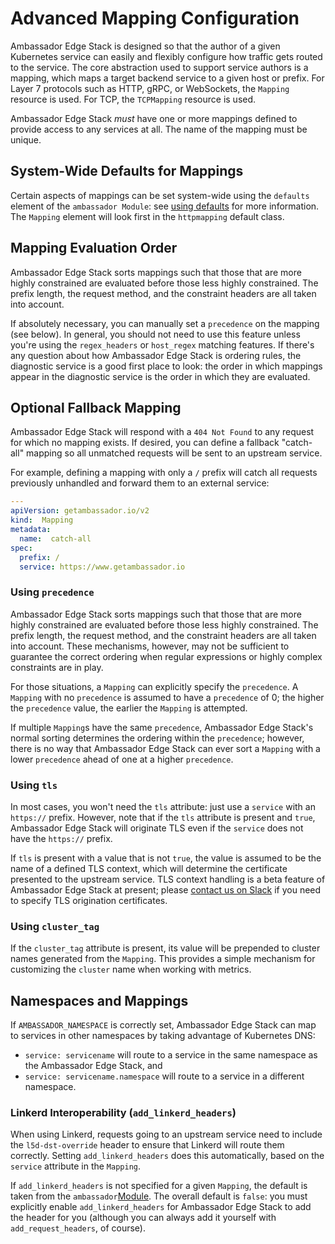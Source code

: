 # Advanced Mapping Configuration

Ambassador Edge Stack is designed so that the author of a given Kubernetes service can easily and flexibly configure how traffic gets routed to the service. The core abstraction used to support service authors is a mapping, which maps a target backend service to a given host or prefix. For Layer 7 protocols such as HTTP, gRPC, or WebSockets, the `Mapping` resource is used. For TCP, the `TCPMapping` resource is used.

Ambassador Edge Stack _must_ have one or more mappings defined to provide access to any services at all. The name of the mapping must be unique.

## System-Wide Defaults for Mappings

Certain aspects of mappings can be set system-wide using the `defaults` element of the `ambassador Module`:
see [using defaults](../../using/defaults) for more information. The `Mapping` element will look first in
the `httpmapping` default class.

## Mapping Evaluation Order

Ambassador Edge Stack sorts mappings such that those that are more highly constrained are evaluated before those less highly constrained. The prefix length, the request method, and the constraint headers are all taken into account.

If absolutely necessary, you can manually set a `precedence` on the mapping (see below). In general, you should not need to use this feature unless you're using the `regex_headers` or `host_regex` matching features. If there's any question about how Ambassador Edge Stack is ordering rules, the diagnostic service is a good first place to look: the order in which mappings appear in the diagnostic service is the order in which they are evaluated.

## Optional Fallback Mapping

Ambassador Edge Stack will respond with a `404 Not Found` to any request for which no mapping exists. If desired, you can define a fallback "catch-all" mapping so all unmatched requests will be sent to an upstream service.

For example, defining a mapping with only a `/` prefix will catch all requests previously unhandled and forward them to an external service:

```yaml
---
apiVersion: getambassador.io/v2
kind:  Mapping
metadata:
  name:  catch-all
spec:
  prefix: /
  service: https://www.getambassador.io
```

### Using `precedence`

Ambassador Edge Stack sorts mappings such that those that are more highly constrained are evaluated before those less highly constrained. The prefix length, the request method, and the constraint headers are all taken into account. These mechanisms, however, may not be sufficient to guarantee the correct ordering when regular expressions or highly complex constraints are in play.

For those situations, a `Mapping` can explicitly specify the `precedence`. A `Mapping` with no `precedence` is assumed to have a `precedence` of 0; the higher the `precedence` value, the earlier the `Mapping` is attempted.

If multiple `Mapping`s have the same `precedence`, Ambassador Edge Stack's normal sorting determines the ordering within the `precedence`; however, there is no way that Ambassador Edge Stack can ever sort a `Mapping` with a lower `precedence` ahead of one at a higher `precedence`.

### Using `tls`

In most cases, you won't need the `tls` attribute: just use a `service` with an `https://` prefix. However, note that if the `tls` attribute is present and `true`, Ambassador Edge Stack will originate TLS even if the `service` does not have the `https://` prefix.

If `tls` is present with a value that is not `true`, the value is assumed to be the name of a defined TLS context, which will determine the certificate presented to the upstream service. TLS context handling is a beta feature of Ambassador Edge Stack at present; please [contact us on Slack](https://d6e.co/slack) if you need to specify TLS origination certificates.

### Using `cluster_tag`

If the `cluster_tag` attribute is present, its value will be prepended to cluster names generated from
the `Mapping`. This provides a simple mechanism for customizing the `cluster` name when working with metrics.

## Namespaces and Mappings

If `AMBASSADOR_NAMESPACE` is correctly set, Ambassador Edge Stack can map to services in other namespaces by taking advantage of Kubernetes DNS:

- `service: servicename` will route to a service in the same namespace as the Ambassador Edge Stack, and
- `service: servicename.namespace` will route to a service in a different namespace.

### Linkerd Interoperability (`add_linkerd_headers`)

When using Linkerd, requests going to an upstream service need to include the `l5d-dst-override` header to ensure that Linkerd will route them correctly. Setting `add_linkerd_headers` does this automatically, based on the `service` attribute in the `Mapping`. 

If `add_linkerd_headers` is not specified for a given `Mapping`, the default is taken from the `ambassador`[Module](../../running/ambassador). The overall default is `false`: you must explicitly enable `add_linkerd_headers` for Ambassador Edge Stack to add the header for you (although you can always add it yourself with `add_request_headers`, of course).
